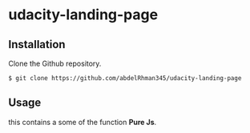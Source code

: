 # udacity-landing-page

## Installation
Clone the Github repository.
```
$ git clone https://github.com/abdelRhman345/udacity-landing-page
```

## Usage
this contains a some of the function **Pure Js**.
